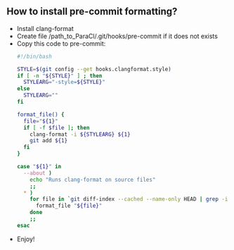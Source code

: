 ## How to install pre-commit formatting?

* Install clang-format
* Create file /path_to_ParaCl/.git/hooks/pre-commit if it does not exists
* Copy this code to pre-commit:
  ```bash
  #!/bin/bash

  STYLE=$(git config --get hooks.clangformat.style)
  if [ -n "${STYLE}" ] ; then
    STYLEARG="-style=${STYLE}"
  else
    STYLEARG=""
  fi

  format_file() {
    file="${1}"
    if [ -f $file ]; then
      clang-format -i ${STYLEARG} ${1}
      git add ${1}
    fi
  }

  case "${1}" in
    --about )
      echo "Runs clang-format on source files"
      ;;
    * )
      for file in `git diff-index --cached --name-only HEAD | grep -iE '\.(cpp|cc|h|hpp|hh)$' ` ; do
        format_file "${file}"
      done
      ;;
  esac
  ```
* Enjoy!
